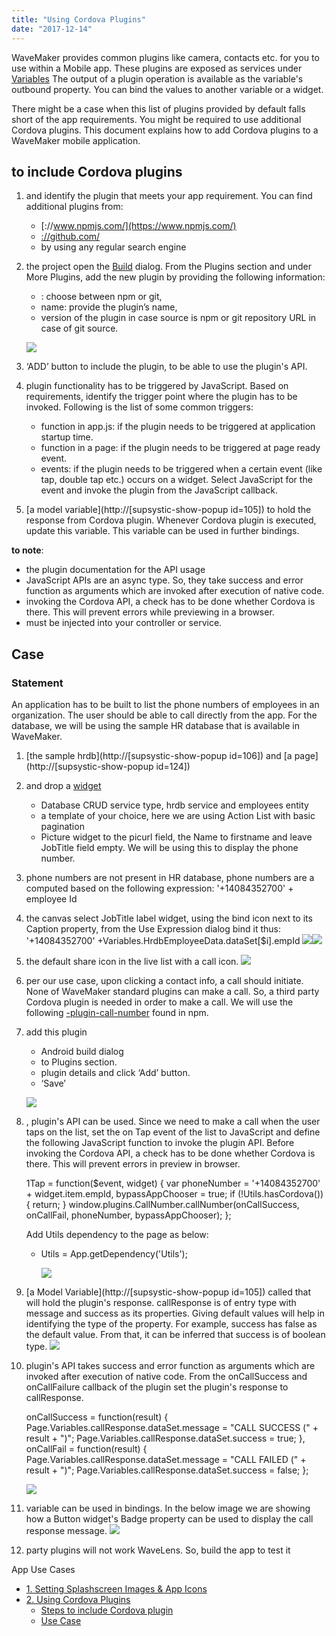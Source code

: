 ```yaml
---
title: "Using Cordova Plugins"
date: "2017-12-14"
---
```


WaveMaker provides common plugins like camera, contacts etc. for you to use within a Mobile app. These plugins are exposed as services under [Variables](/learn/hybrid-mobile/device-variables/#) The output of a plugin operation is available as the variable's outbound property. You can bind the values to another variable or a widget.

There might be a case when this list of plugins provided by default falls short of the app requirements. You might be required to use additional Cordova plugins. This document explains how to add Cordova plugins to a WaveMaker mobile application.

## to include Cordova plugins

1. and identify the plugin that meets your app requirement. You can find additional plugins from:
    - [://www.npmjs.com/](https://www.npmjs.com/)
    - [://github.com/](https://github.com/)
    - by using any regular search engine
2. the project open the [Build](/learn/hybrid-mobile/mobile-build-android/) dialog. From the Plugins section and under More Plugins, add the new plugin by providing the following information:
    
    - : choose between npm or git,
    - name: provide the plugin’s name,
    - version of the plugin in case source is npm or git repository URL in case of git source.
    
    [![](../assets/cordova_plugin.png)](../assets/cordova_plugin.png)
3. ‘ADD’ button to include the plugin, to be able to use the plugin's API.
4. plugin functionality has to be triggered by JavaScript. Based on requirements, identify the trigger point where the plugin has to be invoked. Following is the list of some common triggers:
    - function in app.js: if the plugin needs to be triggered at application startup time.
    - function in a page: if the plugin needs to be triggered at page ready event.
    - events: if the plugin needs to be triggered when a certain event (like tap, double tap etc.) occurs on a widget. Select JavaScript for the event and invoke the plugin from the JavaScript callback.
5. [a model variable](http://[supsystic-show-popup id=105]) to hold the response from Cordova plugin. Whenever Cordova plugin is executed, update this variable. This variable can be used in further bindings.

**to note**:

- the plugin documentation for the API usage
- JavaScript APIs are an async type. So, they take success and error function as arguments which are invoked after execution of native code.
- invoking the Cordova API, a check has to be done whether Cordova is there. This will prevent errors while previewing in a browser.
- must be injected into your controller or service.

## Case

### Statement

An application has to be built to list the phone numbers of employees in an organization. The user should be able to call directly from the app. For the database, we will be using the sample HR database that is available in WaveMaker.

1. [the sample hrdb](http://[supsystic-show-popup id=106]) and [a page](http://[supsystic-show-popup id=124])
2. and drop a [widget](/learn/app-development/widgets/list/)
    - Database CRUD service type, hrdb service and employees entity
    - a template of your choice, here we are using Action List with basic pagination
    - Picture widget to the picurl field, the Name to firstname and leave JobTitle field empty. We will be using this to display the phone number.
3. phone numbers are not present in HR database, phone numbers are a computed based on the following expression: '+14084352700' + employee Id
4. the canvas select JobTitle label widget, using the bind icon next to its Caption property, from the Use Expression dialog bind it thus: '+14084352700' +Variables.HrdbEmployeeData.dataSet\[$i\].empId [![](../assets/cordova_uc2.png)](../assets/cordova_uc2.png)![](https://www.wavemaker.com../assets/Job-title-label-caption-expression.png)
5. the default share icon in the live list with a call icon. [![](../assets/cordova_uc3.png)](../assets/cordova_uc3.png)
6. per our use case, upon clicking a contact info, a call should initiate. None of WaveMaker standard plugins can make a call. So, a third party Cordova plugin is needed in order to make a call. We will use the following [\-plugin-call-number](https://www.npmjs.com/package/cordova-plugin-call-number) found in npm.
7. add this plugin
    
    - Android build dialog
    - to Plugins section.
    - plugin details and click ‘Add’ button.
    - ‘Save’
    
    [![](../assets/cordova_uc4.png)](../assets/cordova_uc4.png)
8. , plugin's API can be used. Since we need to make a call when the user taps on the list, set the on Tap event of the list to JavaScript and define the following JavaScript function to invoke the plugin API. Before invoking the Cordova API, a check has to be done whether Cordova is there. This will prevent errors in preview in browser.
    
    1Tap = function($event, widget) {
     var phoneNumber = '+14084352700' + widget.item.empId,
     bypassAppChooser = true;
     if (!Utils.hasCordova()) {
     return;
     }
     window.plugins.CallNumber.callNumber(onCallSuccess, onCallFail, phoneNumber, bypassAppChooser);
    };
    
    Add Utils dependency to the page as below:
    - Utils = App.getDependency('Utils');
        
        ![](../assets/cordova_uc5.png)
9. [a Model Variable](http://[supsystic-show-popup id=105]) called that will hold the plugin's response. callResponse is of entry type with message and success as its properties. Giving default values will help in identifying the type of the property. For example, success has false as the default value. From that, it can be inferred that success is of boolean type. [![](../assets/cordova_uc6.png)](../assets/cordova_uc6.png)
10. plugin's API takes success and error function as arguments which are invoked after execution of native code. From the onCallSuccess and onCallFailure callback of the plugin set the plugin's response to callResponse.
    
     onCallSuccess = function(result) {
                Page.Variables.callResponse.dataSet.message = "CALL SUCCESS (" + result + ")";
                Page.Variables.callResponse.dataSet.success = true;
            },
            onCallFail = function(result) {
                Page.Variables.callResponse.dataSet.message = "CALL FAILED (" + result + ")";
                Page.Variables.callResponse.dataSet.success = false;
            };
    
    ![](https://www.wavemaker.com../assets/code-view.png)
11. variable can be used in bindings. In the below image we are showing how a Button widget's Badge property can be used to display the call response message. [![](../assets/cordova_uc8.png)](../assets/cordova_uc8.png)
12. party plugins will not work WaveLens. So, build the app to test it

App Use Cases

- [1\. Setting Splashscreen Images & App Icons](/learn/how-tos/splashscreens-icons/)
- [2\. Using Cordova Plugins](#)
    - [Steps to include Cordova plugin](#steps)
    - [Use Case](#use_case)
